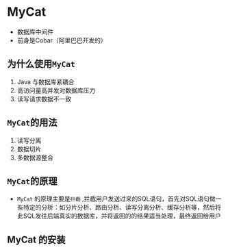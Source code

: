 # MyCat

- 数据库中间件
- 前身是Cobar（阿里巴巴开发的）

## 为什么使用`MyCat`

1. Java 与数据库紧耦合
2. 高访问量高并发对数据库压力
3. 读写请求数据不一致

## `MyCat`的用法

1. 读写分离
2. 数据切片
3. 多数据源整合

## `MyCat`的原理

- `MyCat` 的原理主要是`拦截` ,拦截用户发送过来的SQL语句，首先对SQL语句做一些特定的分析：如分片分析、路由分析、读写分离分析、缓存分析等，然后将此SQL发往后端真实的数据库，并将返回的的结果适当处理，最终返回给用户

## MyCat 的安装






